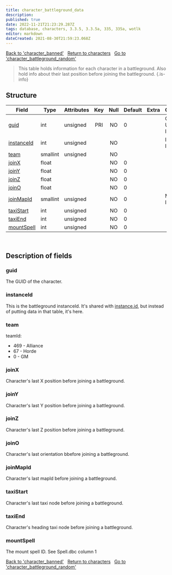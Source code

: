 ```yaml
---
title: character_battleground_data
description: 
published: true
date: 2022-11-21T21:23:29.287Z
tags: database, characters, 3.3.5, 3.3.5a, 335, 335a, wotlk
editor: markdown
dateCreated: 2021-08-30T21:59:23.068Z
---
```


<a href="https://trinitycore.info/en/database/335/characters/character_banned" class="mt-5 v-btn v-btn--depressed v-btn--flat v-btn--outlined theme--light v-size--default darkblue--text text--lighten-3"><span class="v-btn__content"><i aria-hidden="true" class="v-icon notranslate v-icon--left mdi mdi-arrow-left theme--light"></i><span>Back to 'character_banned'</span></span></a>&nbsp;&nbsp;&nbsp;<a href="https://trinitycore.info/en/database/335/characters/home" class="mt-5 v-btn v-btn--depressed v-btn--flat v-btn--outlined theme--light v-size--default darkblue--text text--lighten-3"><span class="v-btn__content"><i aria-hidden="true" class="v-icon notranslate v-icon--left mdi mdi-home-outline theme--light"></i><span>Return to characters</span></span></a>&nbsp;&nbsp;&nbsp;<a href="https://trinitycore.info/en/database/335/characters/character_battleground_random" class="mt-5 v-btn v-btn--depressed v-btn--flat v-btn--outlined theme--light v-size--default darkblue--text text--lighten-3"><span class="v-btn__content"><span>Go to 'character_battleground_random'</span><i aria-hidden="true" class="v-icon notranslate v-icon--right mdi mdi-arrow-right theme--light"></i></span></a>

> This table holds information for each character in a battleground. Also hold info about their last position before joining the battleground.
{.is-info}


## Structure

| Field | Type | Attributes | Key | Null | Default | Extra | Comment |
| --- | --- | --- | :---: | :---: | --- | --- | --- |
| [guid](#guid) | int | unsigned | PRI | NO | 0 |  | Global Unique Identifier |
| [instanceId](#instanceid) | int | unsigned |  | NO |  |  | Instance Identifier |
| [team](#team) | smallint | unsigned |  | NO |  |  |  |
| [joinX](#joinx) | float |  |  | NO | 0 |  |  |
| [joinY](#joiny) | float |  |  | NO | 0 |  |  |
| [joinZ](#joinz) | float |  |  | NO | 0 |  |  |
| [joinO](#joino) | float |  |  | NO | 0 |  |  |
| [joinMapId](#joinmapid) | smallint | unsigned |  | NO | 0 |  | Map Identifier |
| [taxiStart](#taxistart) | int | unsigned |  | NO | 0 |  |  |
| [taxiEnd](#taxiend) | int | unsigned |  | NO | 0 |  |  |
| [mountSpell](#mountspell) | int | unsigned |  | NO | 0 |  |  |
&nbsp;
## Description of fields

### guid
The GUID of the character.
&nbsp;

### instanceId
This is the battleground instanceId. It's shared with [instance.id](/database/335/characters/instance), but instead of putting data in that table, it's here.
&nbsp;

### team
teamId:

- 469 - Alliance
- 67 - Horde
- 0 - GM
&nbsp;

### joinX
Character's last X position before joining a battleground.
&nbsp;

### joinY
Character's last Y position before joining a battleground.
&nbsp;

### joinZ
Character's last Z position before joining a battleground.
&nbsp;

### joinO
Character's last orientation bbefore joining a battleground.
&nbsp;

### joinMapId
Character's last mapId before joining a battleground.
&nbsp;

### taxiStart
Character's last taxi node before joining a battleground.
&nbsp;

### taxiEnd
Character's heading taxi node before joining a battleground.
&nbsp;

### mountSpell
The mount spell ID.
See Spell.dbc column 1
&nbsp;

<a href="https://trinitycore.info/en/database/335/characters/character_banned" class="mt-5 v-btn v-btn--depressed v-btn--flat v-btn--outlined theme--light v-size--default darkblue--text text--lighten-3"><span class="v-btn__content"><i aria-hidden="true" class="v-icon notranslate v-icon--left mdi mdi-arrow-left theme--light"></i><span>Back to 'character_banned'</span></span></a>&nbsp;&nbsp;&nbsp;<a href="https://trinitycore.info/en/database/335/characters/home" class="mt-5 v-btn v-btn--depressed v-btn--flat v-btn--outlined theme--light v-size--default darkblue--text text--lighten-3"><span class="v-btn__content"><i aria-hidden="true" class="v-icon notranslate v-icon--left mdi mdi-home-outline theme--light"></i><span>Return to characters</span></span></a>&nbsp;&nbsp;&nbsp;<a href="https://trinitycore.info/en/database/335/characters/character_battleground_random" class="mt-5 v-btn v-btn--depressed v-btn--flat v-btn--outlined theme--light v-size--default darkblue--text text--lighten-3"><span class="v-btn__content"><span>Go to 'character_battleground_random'</span><i aria-hidden="true" class="v-icon notranslate v-icon--right mdi mdi-arrow-right theme--light"></i></span></a>
